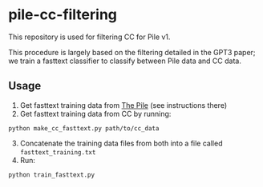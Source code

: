 # pile-cc-filtering

This repository is used for filtering CC for Pile v1. 


This procedure is largely based on the filtering detailed in the GPT3 paper; we train a fasttext classifier to classify between Pile data and CC data. 

## Usage

1. Get fasttext training data from [The Pile](https://github.com/EleutherAI/The-Pile) (see instructions there)
2. Get fasttext training data from CC by running:
```
python make_cc_fasttext.py path/to/cc_data
```
3. Concatenate the training data files from both into a file called `fasttext_training.txt`
4. Run:
```
python train_fasttext.py
```
